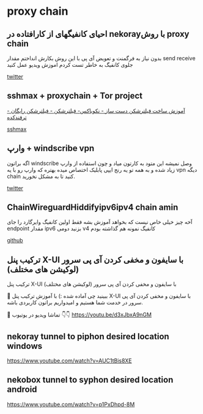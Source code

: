 # proxy chain

## احیای کانفیگهای از کارافتاده در nekorayبا روش proxy chain

بدون نیاز به فرگمنت و تعویض آی پی
با این روش بکارش انداختم
مقدار send receive
جلوی کانفیگ به خاطر  تست کردم 
اموزش ویدیو عمل کنید

[twitter](https://twitter.com/horizonbehind2/status/1786303138858750181)


## sshmax + proxychain + Tor project

[ آموزش ساخت فیلترشکن دست ساز - نکوباکس- فیلترشکن - فیلترشکن رایگان - ترفندکده ](https://www.youtube.com/watch?v=LD_s79f8swQ)

[sshmax](https://sshmax.net/)

## وارپ + windscribe vpn

اگه براتون windscribe وصل نمیشه این متود به کارتون میاد و چون استفاده از وارپ زیاد شده و به همه تو یه رنج ایپی پابلیک اختصاص میده بهتره که وارپ رو با یه vpn دیگه chain کنید تا به مشکل نخورید.

[twitter](https://x.com/kharabam666/status/1801508396975177934)



## ChainWireguardHiddifyipv6ipv4  chain amin

آخه چیز خیلی خاص نیست که بخواهد آموزش بشه فقط اولین کانفیگ وایرگارد را جای endpoint مقدار ipv6 بزنید دومی v4 کانفیگ نمونه هم گذاشته بودم

[github](https://github.com/amin4139/share_file/blob/main/ChainWireguardHiddifyipv6ipv4)


## ترکیب پنل X-UI با سایفون و مخفی کردن آی پی سرور (لوکیشن های مختلف)


ترکیب پنل X-UI با سایفون و مخفی کردن آی پی سرور (لوکیشن های مختلف)

🔸 ببینید چی آماده شده :) با آموزش ترکیب پنل X-UI با سایفون و مخفی کردن آی پی سرور در خدمت شما هستیم و امیدواریم براتون کاربردی باشه.

🔗 تماشا ویدیو در یوتیوب 👇👇
https://youtu.be/d3xJbxA9nGM


##  nekoray tunnel to piphon desired location windows 

https://www.youtube.com/watch?v=AUC1tBis8XE


##  nekobox tunnel to syphon desired location android 

https://www.youtube.com/watch?v=p1PxDhpd-8M

